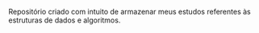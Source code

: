 Repositório criado com intuito de armazenar meus estudos referentes às estruturas de dados e algoritmos.